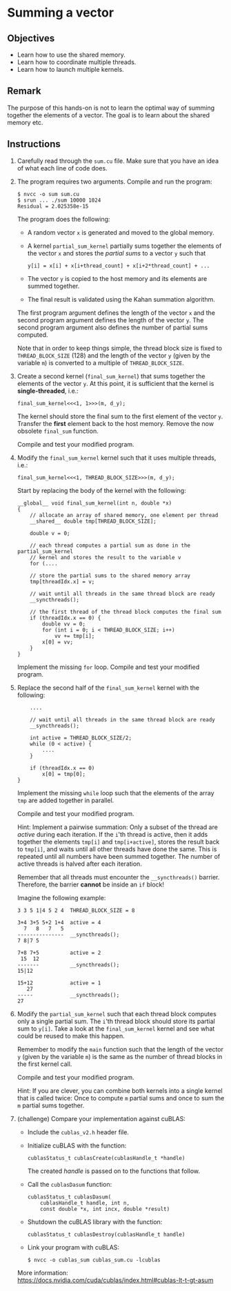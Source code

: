 # Summing a vector

## Objectives

 - Learn how to use the shared memory.
 - Learn how to coordinate multiple threads.
 - Learn how to launch multiple kernels.

## Remark

The purpose of this hands-on is not to learn the optimal way of summing together
the elements of a vector. The goal is to learn about the shared memory etc.

## Instructions

 1. Carefully read through the `sum.cu` file. Make sure that you have an idea
    of what each line of code does.

 2. The program requires two arguments. Compile and run the program:

    ```
    $ nvcc -o sum sum.cu
    $ srun ... ./sum 10000 1024
    Residual = 2.025358e-15
    ```

    The program does the following:

     - A random vector `x` is generated and moved to the global memory.

     - A kernel `partial_sum_kernel` partially sums together the elements
       of the vector `x` and stores the *partial sums* to a vector `y` such that

       ```
       y[i] = x[i] + x[i+thread_count] + x[i+2*thread_count] + ...
       ```

     - The vector `y` is copied to the host memory and its elements are summed
       together.

     - The final result is validated using the Kahan summation algorithm.

    The first program argument defines the length of the vector `x` and the
    second program argument defines the length of the vector `y`. The second
    program argument also defines the number of partial sums computed.

    Note that in order to keep things simple, the thread block size is fixed
    to `THREAD_BLOCK_SIZE` (128) and the length of the vector `y` (given by the
    variable `m`) is converted to a multiple of `THREAD_BLOCK_SIZE`.

 3. Create a second kernel (`final_sum_kernel`) that sums together the elements
    of the vector `y`. At this point, it is sufficient that the kernel is
    **single-threaded**, i.e.:

    ```
    final_sum_kernel<<<1, 1>>>(m, d_y);
    ```

    The kernel should store the final sum to the first element of the vector
    `y`. Transfer the **first** element back to the host memory. Remove the now
    obsolete `final_sum` function.

    Compile and test your modified program.

 4. Modify the `final_sum_kernel` kernel such that it uses multiple threads,
    i.e.:

    ```
    final_sum_kernel<<<1, THREAD_BLOCK_SIZE>>>(m, d_y);
    ```

    Start by replacing the body of the kernel with the following:

    ```
    __global__ void final_sum_kernel(int n, double *x)
    {
        // allocate an array of shared memory, one element per thread
        __shared__ double tmp[THREAD_BLOCK_SIZE];

        double v = 0;

        // each thread computes a partial sum as done in the partial_sum_kernel
        // kernel and stores the result to the variable v
        for (....

        // store the partial sums to the shared memory array
        tmp[threadIdx.x] = v;

        // wait until all threads in the same thread block are ready
        __syncthreads();

        // the first thread of the thread block computes the final sum
        if (threadIdx.x == 0) {
            double vv = 0;
            for (int i = 0; i < THREAD_BLOCK_SIZE; i++)
                vv += tmp[i];
            x[0] = vv;
        }
    }
    ```

    Implement the missing `for` loop. Compile and test your modified program.

 5. Replace the second half of the `final_sum_kernel` kernel with the following:

    ```
        ....

        // wait until all threads in the same thread block are ready
        __syncthreads();

        int active = THREAD_BLOCK_SIZE/2;
        while (0 < active) {
            ....
        }

        if (threadIdx.x == 0)
            x[0] = tmp[0];
    }
    ```

    Implement the missing `while` loop such that the elements of the array `tmp`
    are added together in parallel.

    Compile and test your modified program.

    Hint: Implement a pairwise summation: Only a subset of the thread are
    *active* during each iteration. If the `i`'th thread is active, then it adds
    together the elements `tmp[i]` and `tmp[i+active]`, stores the result back
    to `tmp[i]`, and waits until all other threads have done the same. This is
    repeated until all numbers have been summed together. The number of active
    threads is halved after each iteration.

    Remember that all threads must encounter the `__syncthreads()` barrier.
    Therefore, the barrier **cannot** be inside an `if` block!

    Imagine the following example:

    ```
    3 3 5 1|4 5 2 4  THREAD_BLOCK_SIZE = 8

    3+4 3+5 5+2 1+4  active = 4
      7   8   7   5
    ---------------  __syncthreads();
    7 8|7 5

    7+8 7+5          active = 2
     15  12
    -------          __syncthreads();
    15|12

    15+12            active = 1
       27
    -----            __syncthreads();
    27
    ```

 6. Modify the `partial_sum_kernel` such that each thread block computes only
    a single partial sum. The `i`'th thread block should store its partial sum
    to `y[i]`. Take a look at the `final_sum_kernel` kernel and see what could
    be reused to make this happen.

    Remember to modify the `main` function such that the length of the vector
    `y` (given by the variable `m`) is the same as the number of thread blocks in
    the first kernel call.

    Compile and test your modified program.

    Hint: If you are clever, you can combine both kernels into a single kernel
    that is called twice: Once to compute `m` partial sums and once to sum the
    `m` partial sums together.

 7. (challenge) Compare your implementation against cuBLAS:

     - Include the `cublas_v2.h` header file.

     - Initialize cuBLAS with the function:

       ```
       cublasStatus_t cublasCreate(cublasHandle_t *handle)
       ```

       The created *handle* is passed on to the functions that follow.

     - Call the `cublasDasum` function:

       ```
       cublasStatus_t cublasDasum(
           cublasHandle_t handle, int n,
           const double *x, int incx, double *result)
       ```

     - Shutdown the cuBLAS library with the function:

       ```
       cublasStatus_t cublasDestroy(cublasHandle_t handle)
       ```

     - Link your program with cuBLAS:
     
       ```
       $ nvcc -o cublas_sum cublas_sum.cu -lcublas
       ```

    More information: https://docs.nvidia.com/cuda/cublas/index.html#cublas-lt-t-gt-asum
